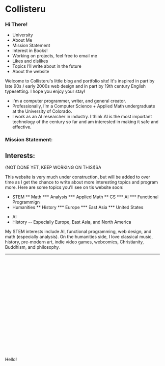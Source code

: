 

# Collisteru

### Hi There!

- University
- About Me
- Mission Statement
- Interest in Books!
- Working on projects, feel free to email me
- Likes and dislikes
- Topics I’ll write about in the future
- About the website

Welcome to Collisteru's little blog and portfolio site! It's inspired in part by late 90s / early 2000s web design and in part by 19th century English typesetting. I hope you enjoy your stay!

- I'm a computer programmer, writer, and general creator. 
- Professionally, I'm a Computer Science + Applied Math undergraduate at the University of Colorado.  
- I work as an AI researcher in industry. I think AI is the most important technology of the century so far and am interested in making it safe and effective.

### Mission Statement:

## Interests:

(NOT DONE YET, KEEP WORKING ON THIS!)SA

This website is very much under construction, but will be added to over time as I get the chance to write about more interesting topics and program more. Here are some topics you'll see on tis website soon:

* STEM
** Math
*** Analysis
*** Applied Math
** CS
*** AI
*** Functional Programmign
* Humanities
** History
*** Europe
*** East Asia
*** United States


- AI
- History -- Especially Europe, East Asia, and North America

My STEM interests include AI, functional programming,
web design, and math (especially analysis). On the humanities side, I
love classical music, history, pre-modern art, indie video games,
webcomics, Christianity, Buddhism, and philosophy.

---


<br />
<br />
<br />
<br />
<br />
<br />
<br />
<br />
<br />
<br />
<br />
<br />
<br />
<br />
<br />
<br />
<br />
<br />

Hello!